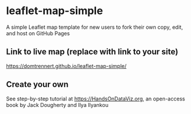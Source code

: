 # leaflet-map-simple
A simple Leaflet map template for new users to fork their own copy, edit, and host on GitHub Pages

## Link to live map (replace with link to your site)
https://domtrennert.github.io/leaflet-map-simple/

## Create your own
See step-by-step tutorial at https://HandsOnDataViz.org, an open-access book by Jack Dougherty and Ilya Ilyankou
